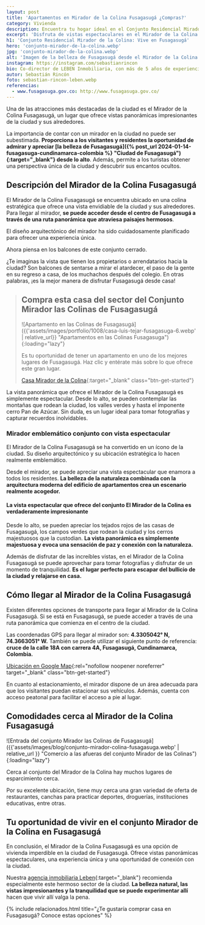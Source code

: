 ```yaml
---
layout: post
title: 'Apartamentos en Mirador de la Colina Fusagasugá ¿Compras?'
category: Vivienda
description: Encuentra tu hogar ideal en el Conjunto Residencial Mirador de la Colina. Apartamentos modernos con vistas impresionantes en Fusagasugá.
excerpt: 'Disfruta de vistas espectaculares en el Mirador de la Colina Fusagasugá. Un lugar único para vivir o visitar. ¡Conoce más!'
h1: 'Conjunto Residencial Mirador de la Colina: Vive en Fusagasugá'
hero: 'conjunto-mirador-de-la-colina.webp'
jpg: 'conjunto-mirador-de-la-colina.webp'
alt: 'Imagen de la belleza de Fusagasugá desde el Mirador de la Colina'
instagram: https://instagram.com/sebastianrincon
bio: Co-director de LEBEN Inmobiliaria, con más de 5 años de experiencia en el mercado
autor: Sebastián Rincón
foto: sebastian-rincon-leben.webp
referencias:
  - www.fusagasuga.gov.co: http://www.fusagasuga.gov.co/
---
```

Una de las atracciones más destacadas de la ciudad es el Mirador de la Colina Fusagasugá, un lugar que ofrece vistas panorámicas impresionantes de la ciudad y sus alrededores.

La importancia de contar con un mirador en la ciudad no puede ser subestimada. **Proporciona a los visitantes y residentes la oportunidad de admirar y apreciar [la belleza de Fusagasugá]({% post_url 2024-01-14-fusagasuga-cundinamarca-colombia %} "Ciudad de Fusagasugá"){:target="_blank"} desde lo alto**. Además, permite a los turistas obtener una perspectiva única de la ciudad y descubrir sus encantos ocultos.

## Descripción del Mirador de la Colina Fusagasugá

El Mirador de la Colina Fusagasugá se encuentra ubicado en una colina estratégica que ofrece una vista envidiable de la ciudad y sus alrededores. Para llegar al mirador, **se puede acceder desde el centro de Fusagasugá a través de una ruta panorámica que atraviesa paisajes hermosos**.

El diseño arquitectónico del mirador ha sido cuidadosamente planificado para ofrecer una experiencia única.

Ahora piensa en los balcones de este conjunto cerrado.

¿Te imaginas la vista que tienen los propietarios o arrendatarios hacia la ciudad? Son balcones de sentarse a mirar el atardecer, el paso de la gente en su regreso a casa, de los muchachos después del colegio. En otras palabras, ¡es la mejor manera de disfrutar Fusagasugá desde casa!

>## Compra esta casa del sector del Conjunto Mirador las Colinas de Fusagasugá  
>
>![Apartamento en las Colinas de Fusagasugá]({{'assets/images/portfolio/1008/casa-luis-tejar-fusagasuga-6.webp' | relative_url}} "Apartamentos en las Colinas Fusagasuga"){:loading="lazy"}  
>
>Es tu oportunidad de tener un apartamento en uno de los mejores lugares de Fusagasugá. Haz clic y entérate más sobre lo que ofrece este gran lugar.
>
>[Casa Mirador de la Colina]({{'ventas/casa-nueva-en-venta-fusagasuga'|relative_url}} "Casa en venta Mirador de la Colina"){:target="_blank" class="btn-get-started"}

La vista panorámica que ofrece el Mirador de la Colina Fusagasugá es simplemente espectacular. Desde lo alto, se pueden contemplar las montañas que rodean la ciudad, los valles verdes y hasta el imponente cerro Pan de Azúcar. Sin duda, es un lugar ideal para tomar fotografías y capturar recuerdos inolvidables.

### Mirador emblemático conjunto con vista espectacular

El Mirador de la Colina Fusagasugá se ha convertido en un ícono de la ciudad. Su diseño arquitectónico y su ubicación estratégica lo hacen realmente emblemático.

Desde el mirador, se puede apreciar una vista espectacular que enamora a todos los residentes.  **La belleza de la naturaleza combinada con la arquitectura moderna del edificio de apartamentos crea un escenario realmente acogedor.**

#### La vista espectacular que ofrece del conjunto El Mirador de la Colina es verdaderamente impresionante

Desde lo alto, se pueden apreciar los tejados rojos de las casas de Fusagasugá, los campos verdes que rodean la ciudad y los cerros majestuosos que la custodian.  **La vista panorámica es simplemente majestuosa y evoca una sensación de paz y conexión con la naturaleza.**

Además de disfrutar de las increíbles vistas, en el Mirador de la Colina Fusagasugá se puede aprovechar para tomar fotografías y disfrutar de un momento de tranquilidad.  **Es el lugar perfecto para escapar del bullicio de la ciudad y relajarse en casa.**

## Cómo llegar al Mirador de la Colina Fusagasugá

Existen diferentes opciones de transporte para llegar al Mirador de la Colina Fusagasugá. Si se está en Fusagasugá, se puede acceder a través de una ruta panorámica que comienza en el centro de la ciudad.

Las coordenadas GPS para llegar al mirador son:  **4.3305042° N, 74.3663051° W.**  También se puede utilizar el siguiente punto de referencia:  **cruce de la calle 18A con carrera 4A, Fusagasugá, Cundinamarca, Colombia.**

[Ubicación en Google Map](https://maps.app.goo.gl/QafqEKL7TkncZM27A "Cojunto Mirador de las Colinas en Google Maps"){:rel="nofollow noopener noreferrer" target="_blank" class="btn-get-started"}

En cuanto al estacionamiento, el mirador dispone de un área adecuada para que los visitantes puedan estacionar sus vehículos. Además, cuenta con acceso peatonal para facilitar el acceso a pie al lugar.

## Comodidades cerca al Mirador de la Colina Fusagasugá

![Entrada del conjunto Mirador las Colinas de Fusagasugá]({{'assets/images/blog/conjunto-mirador-colina-fusagasuga.webp' | relative_url }} "Comercio a las afueras del conjunto Mirador de las Colinas"){:loading="lazy"}

Cerca al conjunto del Mirador de la Colina hay muchos lugares de esparcimiento cerca.

Por su excelente ubicación, tiene muy cerca una gran variedad de oferta de restaurantes, canchas para practicar deportes, droguerías, instituciones educativas, entre otras.

## Tu oportunidad de vivir en el conjunto Mirador de la Colina en Fusagasugá

En conclusión, el Mirador de la Colina Fusagasugá es una opción de vivienda imperdible en la ciudad de Fusagasugá. Ofrece vistas panorámicas espectaculares, una experiencia única y una oportunidad de conexión con la ciudad.

Nuestra [agencia inmobiliaria Leben](/){:target="_blank"} recomienda especialmente este hermoso sector de la ciudad. **La belleza natural, las vistas impresionantes y la tranquilidad que se puede experimentar allí** hacen que vivir allí valga la pena.

{% include relacionados.html title="¿Te gustaría comprar casa en Fusagasugá? Conoce estas opciones" %}

